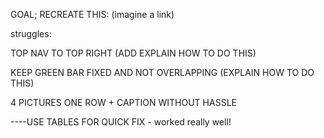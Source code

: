 GOAL; RECREATE THIS: (imagine a link)

struggles:

TOP NAV TO TOP RIGHT (ADD EXPLAIN HOW TO DO THIS)

KEEP GREEN BAR FIXED AND NOT OVERLAPPING (EXPLAIN HOW TO DO THIS)

4 PICTURES ONE ROW + CAPTION WITHOUT HASSLE

----USE TABLES FOR QUICK FIX - worked really well!
